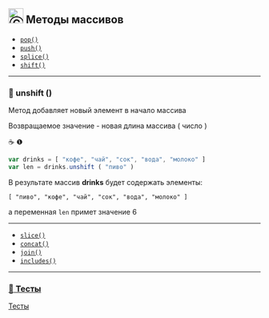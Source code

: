 ## <img src="https://avatars2.githubusercontent.com/u/19735284?s=40&v=4" width="30" title="Ⓒ Irina Fylyppova ( garevna ) 2019"/> Методы массивов

* [`pop()`](Array-methods-pop.md)
* [`push()`](Array-methods-push.md)
* [`splice()`](Array-methods-splice.md)
* [`shift()`](Array-methods-shift.md)

_________________________________________________________________________________

### :memo: unshift ()

Метод добавляет новый элемент в начало массива

Возвращаемое значение - новая длина массива ( число )

:coffee: ❶

```javascript
var drinks = [ "кофе", "чай", "сок", "вода", "молоко" ]
var len = drinks.unshift ( "пиво" )
```

В результате массив **drinks** будет содержать элементы:

```
[ "пиво", "кофе", "чай", "сок", "вода", "молоко" ]
```

а переменная `len` примет значение 6

___________________________________________________________________________________

* [`slice()`](Array-methods-slice.md)
* [`concat()`](Array-methods-concat.md)
* [`join()`](Array-methods-join.md)
* [`includes()`](Array-methods-includes.md)

______________________________________________________________________________________________

### [:briefcase: Тесты](https://garevna.github.io/js-quiz/#arrayMethods)

<a href="https://garevna.github.io/js-quiz/#arrayMethods" _target="_blank">Тесты</a>
